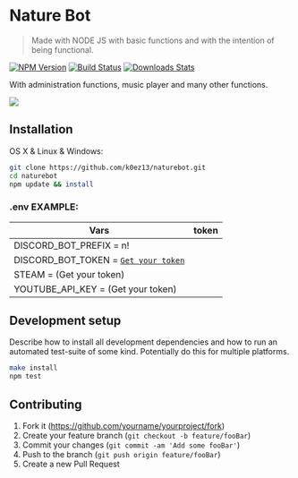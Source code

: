 # Nature Bot
> Made with NODE JS with basic functions and with the intention of being functional.

[![NPM Version][npm-image]][npm-url]
[![Build Status][travis-image]][travis-url]
[![Downloads Stats][npm-downloads]][npm-url]

With administration functions, music player and many other functions.

![](header.png)

## Installation

OS X & Linux & Windows:

```sh
git clone https://github.com/k0ez13/naturebot.git
cd naturebot
npm update && install
```

### .env EXAMPLE:

| Vars | token |
| --- | --- |
| DISCORD_BOT_PREFIX = n! | |
| DISCORD_BOT_TOKEN = [`Get your token`](https://discord.com/developers/applications) | |
| STEAM = (Get your token)| |
| YOUTUBE_API_KEY = (Get your token)| |

## Development setup

Describe how to install all development dependencies and how to run an automated test-suite of some kind. Potentially do this for multiple platforms.

```sh
make install
npm test
```

## Contributing

1. Fork it (<https://github.com/yourname/yourproject/fork>)
2. Create your feature branch (`git checkout -b feature/fooBar`)
3. Commit your changes (`git commit -am 'Add some fooBar'`)
4. Push to the branch (`git push origin feature/fooBar`)
5. Create a new Pull Request

<!-- Markdown link & img dfn's -->
[npm-image]: https://img.shields.io/npm/v/datadog-metrics.svg?style=flat-square
[npm-url]: https://npmjs.org/package/datadog-metrics
[npm-downloads]: https://img.shields.io/npm/dm/datadog-metrics.svg?style=flat-square
[travis-image]: https://img.shields.io/travis/dbader/node-datadog-metrics/master.svg?style=flat-square
[travis-url]: https://travis-ci.org/dbader/node-datadog-metrics
[wiki]: https://github.com/yourname/yourproject/wiki

